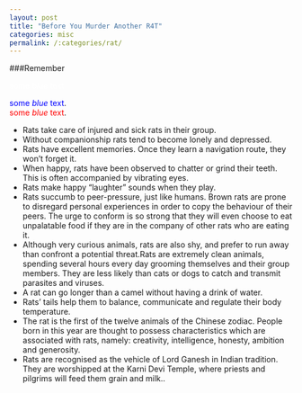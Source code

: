 ```yaml
---
layout: post
title: "Before You Murder Another R4T"
categories: misc
permalink: /:categories/rat/
---
```



###Remember

<span style="color:white">some *blue* text</span>

<span style="color:blue">some *blue* text</span>.
<br>
<span style="color:red">some *blue* text</span>.
* Rats take care of injured and sick rats in their group.
* Without companionship rats tend to become lonely and depressed.
* Rats have excellent memories. Once they learn a navigation route, they won’t forget it.
* When happy, rats have been observed to chatter or grind their teeth. This is often accompanied by vibrating eyes.
* Rats make happy “laughter” sounds when they play.
* Rats succumb to peer-pressure, just like humans. Brown rats are prone to disregard personal experiences in order to copy the behaviour of their peers. The urge to conform is so strong that they will even choose to eat unpalatable food if they are in the company of other rats who are eating it.
* Although very curious animals, rats are also shy, and prefer to run away than confront a potential threat.Rats are extremely clean animals, spending several hours every day grooming themselves and their group members. They are less likely than cats or dogs to catch and transmit parasites and viruses.
* A rat can go longer than a camel without having a drink of water.
* Rats’ tails help them to balance, communicate and regulate their body temperature.
* The rat is the first of the twelve animals of the Chinese zodiac. People born in this year are thought to possess characteristics which are associated with rats, namely: creativity, intelligence, honesty, ambition and generosity.
* Rats are recognised as the vehicle of Lord Ganesh in Indian tradition. They are worshipped at the Karni Devi Temple, where priests and pilgrims will feed them grain and milk..
